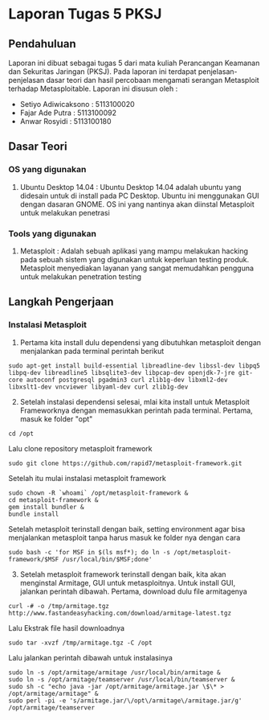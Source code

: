 # Laporan Tugas 5 PKSJ
## Pendahuluan
Laporan ini dibuat sebagai tugas 5 dari mata kuliah Perancangan Keamanan dan Sekuritas Jaringan (PKSJ). Pada laporan ini terdapat penjelasan-penjelasan dasar teori dan hasil percobaan mengamati serangan Metasploit terhadap Metasploitable. Laporan ini 
disusun oleh :
- Setiyo Adiwicaksono : 5113100020
- Fajar Ade Putra : 5113100092
- Anwar Rosyidi : 5113100180

## Dasar Teori
### OS yang digunakan
1. Ubuntu Desktop 14.04 : Ubuntu Desktop 14.04 adalah ubuntu yang didesain untuk di install pada PC Desktop. Ubuntu ini menggunakan GUI dengan dasaran GNOME. OS ini yang nantinya akan diinstal Metasploit untuk melakukan penetrasi

### Tools yang digunakan
1. Metasploit : Adalah sebuah aplikasi yang mampu melakukan hacking pada sebuah sistem yang digunakan untuk keperluan testing produk. Metasploit menyediakan layanan yang sangat memudahkan pengguna untuk melakukan penetration testing

## Langkah Pengerjaan
### Instalasi Metasploit
1. Pertama kita install dulu dependensi yang dibutuhkan metasploit dengan menjalankan pada terminal perintah berikut
```
sudo apt-get install build-essential libreadline-dev libssl-dev libpq5 libpq-dev libreadline5 libsqlite3-dev libpcap-dev openjdk-7-jre git-core autoconf postgresql pgadmin3 curl zlib1g-dev libxml2-dev libxslt1-dev vncviewer libyaml-dev curl zlib1g-dev
```

2. Setelah instalasi dependensi selesai, mlai kita install untuk Metasploit Frameworknya dengan memasukkan perintah pada terminal. Pertama, masuk ke folder "opt"
```
cd /opt
```
Lalu clone repository metasploit framework
```
sudo git clone https://github.com/rapid7/metasploit-framework.git
```
Setelah itu mulai instalasi metasploit framework
```
sudo chown -R `whoami` /opt/metasploit-framework &
cd metasploit-framework &
gem install bundler &
bundle install
```
Setelah metasploit terinstall dengan baik, setting environment agar bisa menjalankan metasploit tanpa harus masuk ke folder nya dengan cara
```
sudo bash -c 'for MSF in $(ls msf*); do ln -s /opt/metasploit-framework/$MSF /usr/local/bin/$MSF;done' 
```

3. Setelah metasploit framework terinstall dengan baik, kita akan menginstal Armitage, GUI untuk metasploitnya. Untuk install GUI, jalankan perintah dibawah.
Pertama, download dulu file armitagenya
```
curl -# -o /tmp/armitage.tgz http://www.fastandeasyhacking.com/download/armitage-latest.tgz
```
Lalu Ekstrak file hasil downloadnya
```
sudo tar -xvzf /tmp/armitage.tgz -C /opt
```
Lalu jalankan perintah dibawah untuk instalasinya
```
sudo ln -s /opt/armitage/armitage /usr/local/bin/armitage &
sudo ln -s /opt/armitage/teamserver /usr/local/bin/teamserver &
sudo sh -c "echo java -jar /opt/armitage/armitage.jar \$\* > /opt/armitage/armitage" &
sudo perl -pi -e 's/armitage.jar/\/opt\/armitage\/armitage.jar/g' /opt/armitage/teamserver
```
